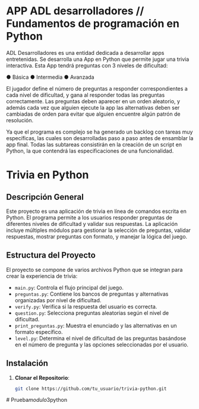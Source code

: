 # APP ADL desarrolladores // Fundamentos de programación en Python

ADL Desarrolladores es una entidad dedicada a desarrollar apps entretenidas.
Se desarrolla una App en Python que permite jugar una trivia interactiva. Esta App tendrá preguntas con 3 niveles de dificultad:

● Básica
● Intermedia
● Avanzada

El jugador define el número de preguntas a responder correspondientes a cada nivel de dificultad, y gana al responder todas las preguntas correctamente. Las preguntas deben aparecer en un orden aleatorio, y además cada vez que alguien ejecute la app las alternativas deben ser cambiadas de orden para evitar que alguien encuentre algún patrón de resolución.

Ya que el programa es complejo se ha generado un backlog con tareas muy específicas, las cuales son desarrolladas paso a paso antes de ensamblar la app final.
Todas las subtareas consistirán en la creación de un script en Python, la que contendrá las especificaciones de una funcionalidad.

# Trivia en Python

## Descripción General

Este proyecto es una aplicación de trivia en línea de comandos escrita en Python. El programa permite a los usuarios responder preguntas de diferentes niveles de dificultad y validar sus respuestas. La aplicación incluye múltiples módulos para gestionar la selección de preguntas, validar respuestas, mostrar preguntas con formato, y manejar la lógica del juego.

## Estructura del Proyecto

El proyecto se compone de varios archivos Python que se integran para crear la experiencia de trivia:

- `main.py`: Controla el flujo principal del juego.
- `preguntas.py`: Contiene los bancos de preguntas y alternativas organizadas por nivel de dificultad.
- `verify.py`: Verifica si la respuesta del usuario es correcta.
- `question.py`: Selecciona preguntas aleatorias según el nivel de dificultad.
- `print_preguntas.py`: Muestra el enunciado y las alternativas en un formato específico.
- `level.py`: Determina el nivel de dificultad de las preguntas basándose en el número de pregunta y las opciones seleccionadas por el usuario.

## Instalación

1. **Clonar el Repositorio**:
   ```bash
   git clone https://github.com/tu_usuario/trivia-python.git
#   P r u e b a _ m o d u l o _ 3 p y t h o n 
 
 
